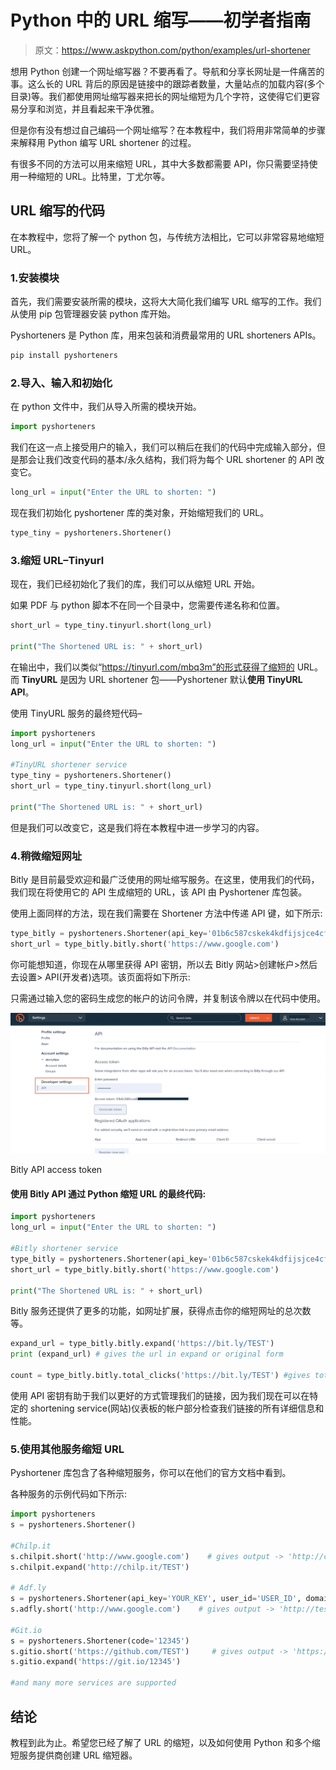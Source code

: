 # Python 中的 URL 缩写——初学者指南

> 原文：<https://www.askpython.com/python/examples/url-shortener>

想用 Python 创建一个网址缩写器？不要再看了。导航和分享长网址是一件痛苦的事。这么长的 URL 背后的原因是链接中的跟踪者数量，大量站点的加载内容(多个目录)等。我们都使用网址缩写器来把长的网址缩短为几个字符，这使得它们更容易分享和浏览，并且看起来干净优雅。

但是你有没有想过自己编码一个网址缩写？在本教程中，我们将用非常简单的步骤来解释用 Python 编写 URL shortener 的过程。

有很多不同的方法可以用来缩短 URL，其中大多数都需要 API，你只需要坚持使用一种缩短的 URL。比特里，丁尤尔等。

## URL 缩写的代码

在本教程中，您将了解一个 python 包，与传统方法相比，它可以非常容易地缩短 URL。

### 1.安装模块

首先，我们需要安装所需的模块，这将大大简化我们编写 URL 缩写的工作。我们从使用 pip 包管理器安装 python 库开始。

Pyshorteners 是 Python 库，用来包装和消费最常用的 URL shorteners APIs。

```py
pip install pyshorteners

```

### 2.导入、输入和初始化

在 python 文件中，我们从导入所需的模块开始。

```py
import pyshorteners

```

我们在这一点上接受用户的输入，我们可以稍后在我们的代码中完成输入部分，但是那会让我们改变代码的基本/永久结构，我们将为每个 URL shortener 的 API 改变它。

```py
long_url = input("Enter the URL to shorten: ")

```

现在我们初始化 pyshortener 库的类对象，开始缩短我们的 URL。

```py
type_tiny = pyshorteners.Shortener()

```

### 3.缩短 URL–Tinyurl

现在，我们已经初始化了我们的库，我们可以从缩短 URL 开始。

如果 PDF 与 python 脚本不在同一个目录中，您需要传递名称和位置。

```py
short_url = type_tiny.tinyurl.short(long_url)

print("The Shortened URL is: " + short_url)

```

在输出中，我们以类似“https://tinyurl.com/mbq3m”的形式获得了缩短的 URL。而 **TinyURL** 是因为 URL shortener 包——Pyshortener 默认**使用 TinyURL API**。

使用 TinyURL 服务的最终短代码–

```py
import pyshorteners
long_url = input("Enter the URL to shorten: ")

#TinyURL shortener service
type_tiny = pyshorteners.Shortener()
short_url = type_tiny.tinyurl.short(long_url)

print("The Shortened URL is: " + short_url)

```

但是我们可以改变它，这是我们将在本教程中进一步学习的内容。

### 4.稍微缩短网址

Bitly 是目前最受欢迎和最广泛使用的网址缩写服务。在这里，使用我们的代码，我们现在将使用它的 API 生成缩短的 URL，该 API 由 Pyshortener 库包装。

使用上面同样的方法，现在我们需要在 Shortener 方法中传递 API 键，如下所示:

```py
type_bitly = pyshorteners.Shortener(api_key='01b6c587cskek4kdfijsjce4cf27ce2')
short_url = type_bitly.bitly.short('https://www.google.com')

```

你可能想知道，你现在从哪里获得 API 密钥，所以去 Bitly 网站>创建帐户>然后去设置> API(开发者)选项。该页面将如下所示:

只需通过输入您的密码生成您的帐户的访问令牌，并复制该令牌以在代码中使用。

![Bitly API](img/9f442db0ba84cbf138f8818f25ad95b0.png)

Bitly API access token

#### **使用 Bitly API 通过 Python 缩短 URL 的最终代码:**

```py
import pyshorteners
long_url = input("Enter the URL to shorten: ")

#Bitly shortener service
type_bitly = pyshorteners.Shortener(api_key='01b6c587cskek4kdfijsjce4cf27ce2')
short_url = type_bitly.bitly.short('https://www.google.com')

print("The Shortened URL is: " + short_url)

```

Bitly 服务还提供了更多的功能，如网址扩展，获得点击你的缩短网址的总次数等。

```py
expand_url = type_bitly.bitly.expand('https://bit.ly/TEST')
print (expand_url) # gives the url in expand or original form

count = type_bitly.bitly.total_clicks('https://bit.ly/TEST') #gives total no. of clicks.

```

使用 API 密钥有助于我们以更好的方式管理我们的链接，因为我们现在可以在特定的 shortening service(网站)仪表板的帐户部分检查我们链接的所有详细信息和性能。

### 5.使用其他服务缩短 URL

Pyshortener 库包含了各种缩短服务，你可以在他们的官方文档中看到。

各种服务的示例代码如下所示:

```py
import pyshorteners
s = pyshorteners.Shortener()

#Chilp.it
s.chilpit.short('http://www.google.com')    # gives output -> 'http://chilp.it/TEST'
s.chilpit.expand('http://chilp.it/TEST')

# Adf.ly
s = pyshorteners.Shortener(api_key='YOUR_KEY', user_id='USER_ID', domain='test.us', group_id=12, type='int')
s.adfly.short('http://www.google.com')    # gives output -> 'http://test.us/TEST'

#Git.io
s = pyshorteners.Shortener(code='12345')
s.gitio.short('https://github.com/TEST')     # gives output -> 'https://git.io/12345'
s.gitio.expand('https://git.io/12345')

#and many more services are supported

```

## 结论

教程到此为止。希望您已经了解了 URL 的缩短，以及如何使用 Python 和多个缩短服务提供商创建 URL 缩短器。